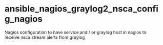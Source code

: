 # ansible_nagios_graylog2_nsca_config_nagios
Nagios configuration to have service and / or graylog host in nagios to receive nsca stream alerts from graylog
